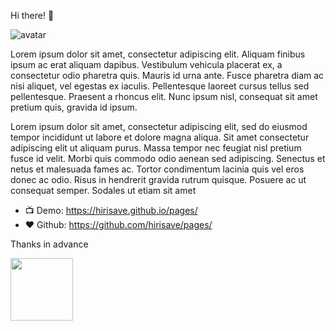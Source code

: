 Hi there! 👋

<img class="avatar" src="https://avataaars.io/?avatarStyle=Circle&topType=ShortHairShortCurly&accessoriesType=Prescription02&hairColor=Black&facialHairType=Blank&clotheType=BlazerShirt&eyeType=Happy&eyebrowType=DefaultNatural&mouthType=Default&skinColor=Pale" alt="avatar">

Lorem ipsum dolor sit amet, consectetur adipiscing elit. Aliquam finibus ipsum ac erat aliquam dapibus. Vestibulum vehicula placerat ex, a consectetur odio pharetra quis. Mauris id urna ante. Fusce pharetra diam ac nisi aliquet, vel egestas ex iaculis. Pellentesque laoreet cursus tellus sed pellentesque. Praesent a rhoncus elit. Nunc ipsum nisl, consequat sit amet pretium quis, gravida id ipsum.

Lorem ipsum dolor sit amet, consectetur adipiscing elit, sed do eiusmod tempor incididunt ut labore et dolore magna aliqua. Sit amet consectetur adipiscing elit ut aliquam purus. Massa tempor nec feugiat nisl pretium fusce id velit. Morbi quis commodo odio aenean sed adipiscing. Senectus et netus et malesuada fames ac. Tortor condimentum lacinia quis vel eros donec ac odio. Risus in hendrerit gravida rutrum quisque. Posuere ac ut consequat semper. Sodales ut etiam sit amet

- 📺 Demo: https://hirisave.github.io/pages/
- ❤️ Github: https://github.com/hirisave/pages/

Thanks in advance


[<img src="https://images.squarespace-cdn.com/content/v1/5cf6ec742e677c000119beb3/1559871045027-2XSVXYWSZD9POBO0QOVD/buy-me-a-coffee-button.png" width="100"/>](https://www.buymeacoffee.com/canh)
